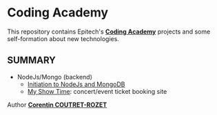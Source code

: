 # Coding Academy

This repository contains Epitech's [**Coding Academy**](https://www.epitech-it.be/programmes/coding-academy/) projects and some self-formation about new technologies.


## SUMMARY

* NodeJs/Mongo (backend)
    * [Initiation to NodeJs and MongoDB](https://github.com/sheiiva/introduction_fullstack)
    * [My Show Time](https://github.com/sheiiva/my_show_time): concert/event ticket booking site

Author [**Corentin COUTRET-ROZET**](https://github.com/sheiiva)
